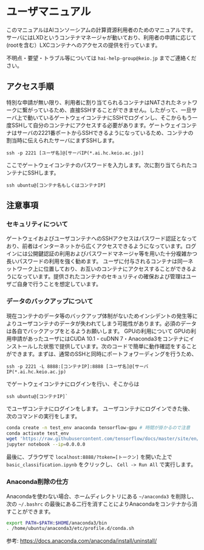 # ユーザマニュアル
このマニュアルはAIコンソーシアムの計算資源利用者のためのマニュアルです。サーバにはLXDというコンテナマネージャが動いており、利用者の申請に応じて(rootを含む）LXCコンテナへのアクセスの提供を行っています。

不明点・要望・トラブル等については `hai-help-group@keio.jp` までご連絡ください。

## アクセス手順
特別な申請が無い限り、利用者に割り当てられるコンテナはNATされたネットワークに繋がっているため、直接SSHすることができません。したがって、一旦サーバ上で動いているゲートウェイコンテナにSSHでログインし、そこからもう一度SSHして自分のコンテナにアクセスする必要があります。ゲートウェイコンテナはサーバの2221番ポートからSSHできるようになっているため、コンテナの割当時に伝えられたサーバにまずSSHします。

```
ssh -p 2221 [ユーザ名]@[サーバIP(*.ai.hc.keio.ac.jp)]
```

ここでゲートウェイコンテナのパスワードを入力します。次に割り当てられたコンテナにSSHします。

```
ssh ubuntu@[コンテナ名もしくはコンテナIP]
```

## 注意事項
### セキュリティについて
ゲートウェイおよびユーザコンテナへのSSHアクセスはパスワード認証となっており、前者はインターネットから広くアクセスできるようになっています。ログインには公開鍵認証の利用およびパスワードマネージャ等を用いた十分複雑かつ長いパスワードの利用を強く勧めます。
ユーザに付与されるコンテナは同一ネットワーク上に位置しており、お互いのコンテナにアクセスすることができるようになっています。提供されたコンテナのセキュリティの確保および管理はユーザご自身で行うことを想定しています。

### データのバックアップについて
現在コンテナのデータ等のバックアップ体制がないためインシデントの発生等によりユーザコンテナのデータが失われてしまう可能性があります。必須のデータは各自でバックアップをとるようお願いします。
GPUの利用について
GPUの利用申請があったユーザにはCUDA 10.1・cuDNN 7・Anaconda3をコンテナにインストールした状態で提供しています。次のコードで簡単に動作確認をすることができます。まずは、通常のSSHと同時にポートフォワーディングを行うため、

```
ssh -p 2221 -L 8888:[コンテナIP]:8888 [ユーザ名]@[サーバIP(*.ai.hc.keio.ac.jp)
```

でゲートウェイコンテナにログインを行い、そこからは
```
ssh ubuntu@[コンテナIP]`
```
でユーザコンテナにログインをします。
ユーザコンテナにログインできた後、次のコマンドの実行をします。

```sh
conda create -n test_env anaconda tensorflow-gpu # 時間が掛かるので注意
conda activate test_env
wget 'https://raw.githubusercontent.com/tensorflow/docs/master/site/en/tutorials/keras/classification.ipynb' # Tensorflowのチュートリアル用ipynbファイル
jupyter notebook --ip=0.0.0.0
```

最後に、ブラウザで `localhost:8888/?token=[トークン]` を開いた上で `basic_classification.ipynb` をクリックし、 `Cell -> Run All` で実行します。

### Anaconda削除の仕方
Anacondaを使わない場合、ホームディレクトリにある `~/anaconda3` を削除し、次の `~/.bashrc` の最後にある二行を消すことによりAnacondaをコンテナから消すことができます。

```sh
export PATH=$PATH:$HOME/anaconda3/bin
. /home/ubuntu/anaconda3/etc/profile.d/conda.sh
```

参考: <https://docs.anaconda.com/anaconda/install/uninstall/>
